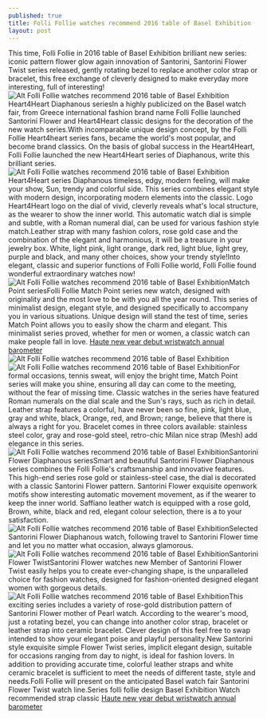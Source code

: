 ```yaml
---
published: true
title: Folli Follie watches recommend 2016 table of Basel Exhibition
layout: post
---
```

This time, Folli Follie in 2016 table of Basel Exhibition brilliant new series: iconic pattern flower glow again innovation of Santorini, Santorini Flower Twist series released, gently rotating bezel to replace another color strap or bracelet, this free exchange of cleverly designed to make everyday more interesting, full of interesting!![Alt Folli Follie watches recommend 2016 table of Basel Exhibition](https://c2.staticflickr.com/2/1445/25603788973_8567cae4cc_z.jpg)Heart4Heart Diaphanous seriesIn a highly publicized on the Basel watch fair, from Greece international fashion brand name Folli Follie launched Santorini Flower and Heart4Heart classic designs for the decoration of the new watch series.With incomparable unique design concept, by the Folli Follie Heart4heart series fans, became the world\'s most popular, and become brand classics. On the basis of global success in the Heart4Heart, Folli Follie launched the new Heart4Heart series of Diaphanous, write this brilliant series.![Alt Folli Follie watches recommend 2016 table of Basel Exhibition](https://c2.staticflickr.com/2/1706/25601688074_715dbbd424_z.jpg)Heart4Heart series Diaphanous timeless, edgy, modern feeling, will make your show, Sun, trendy and colorful side. This series combines elegant style with modern design, incorporating modern elements into the classic. Logo Heart4Heart logo on the dial of vivid, cleverly reveals what\'s local structure, as the wearer to show the inner world. This automatic watch dial is simple and subtle, with a Roman numeral dial, can be used for various fashion style match.Leather strap with many fashion colors, rose gold case and the combination of the elegant and harmonious, it will be a treasure in your jewelry box. White, light pink, light orange, dark red, light blue, light grey, purple and black, and many other choices, show your trendy style!Into elegant, classic and superior functions of Folli Follie world, Folli Follie found wonderful extraordinary watches now!![Alt Folli Follie watches recommend 2016 table of Basel Exhibition](https://c2.staticflickr.com/2/1662/26206464555_8787bfa265_z.jpg)Match Point seriesFolli Follie Match Point series new watch, designed with originality and the most love to be with you all the year round. This series of minimalist design, elegant style, and designed specifically to accompany you in various situations. Unique design will stand the test of time, series Match Point allows you to easily show the charm and elegant. This minimalist series proved, whether for men or women, a classic watch can make people fall in love. [Haute new year debut wristwatch annual barometer](http://www.mkfans.com/2016/01/17/haute-new-year-debut-wristwatch-annual-barometer/)![Alt Folli Follie watches recommend 2016 table of Basel Exhibition](https://c2.staticflickr.com/2/1708/26140157621_c13b47d071_z.jpg)![Alt Folli Follie watches recommend 2016 table of Basel Exhibition](https://c2.staticflickr.com/2/1512/25601704264_594e5a34b2_z.jpg)For formal occasions, tennis sweat, will enjoy the bright time, Match Point series will make you shine, ensuring all day can come to the meeting, without the fear of missing time. Classic watches in the series have featured Roman numerals on the dial scale and the Sun\'s rays, such as rich in detail. Leather strap features a colorful, have never been so fine, pink, light blue, gray and white, black, Orange, red, and Brown; range, believe that there is always a right for you. Bracelet comes in three colors available: stainless steel color, gray and rose-gold steel, retro-chic Milan nice strap (Mesh) add elegance in this series.![Alt Folli Follie watches recommend 2016 table of Basel Exhibition](https://c2.staticflickr.com/2/1629/26206480605_c7ca40de02_z.jpg)Santorini Flower Diaphanous seriesSmart and beautiful Santorini Flower Diaphanous series combines the Folli Follie\'s craftsmanship and innovative features. This high-end series rose gold or stainless-steel case, the dial is decorated with a classic Santorini Flower pattern. Santorini Flower exquisite openwork motifs show interesting automatic movement movement, as if the wearer to keep the inner world. Saffiano leather watch is equipped with a rose gold, Brown, white, black and red, elegant colour selection, there is a to your satisfaction.![Alt Folli Follie watches recommend 2016 table of Basel Exhibition](https://c2.staticflickr.com/2/1505/25933609780_7872886837_z.jpg)Selected Santorini Flower Diaphanous watch, following travel to Santorini Flower time and let you no matter what occasion, always glamorous.![Alt Folli Follie watches recommend 2016 table of Basel Exhibition](https://c2.staticflickr.com/2/1503/26140179771_38b562e9bb_z.jpg)Santorini Flower TwistSantorini Flower watches new Member of Santorini Flower Twist easily helps you to create ever-changing shape, is the unparalleled choice for fashion watches, designed for fashion-oriented designed elegant women with gorgeous details.![Alt Folli Follie watches recommend 2016 table of Basel Exhibition](https://c2.staticflickr.com/2/1585/26140185021_3026cd0c19_z.jpg)This exciting series includes a variety of rose-gold distribution pattern of Santorini Flower mother of Pearl watch. According to the wearer\'s mood, just a rotating bezel, you can change into another color strap, bracelet or leather strap into ceramic bracelet. Clever design of this feel free to swap intended to show your elegant poise and playful personality.New Santorini style exquisite simple Flower Twist series, implicit elegant design, suitable for occasions ranging from day to night, is ideal for fashion lovers. In addition to providing accurate time, colorful leather straps and white ceramic bracelet is sufficient to meet the needs of different taste, style and needs.Folli Follie will present on the anticipated Basel watch fair Santorini Flower Twist watch line.Series folli follie design Basel Exhibition Watch recommended strap classic [Haute new year debut wristwatch annual barometer](http://www.mkfans.com/2016/01/17/haute-new-year-debut-wristwatch-annual-barometer/)